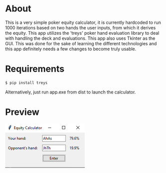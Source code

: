 # About
This is a very simple poker equity calculator, it is currently hardcoded to run 1000 iterations based on two hands the user inputs, from which it derives the equity. This app utilizes the 'treys' poker hand evaluation library to deal with handling the deck and evaluations. This app also uses Tkinter as the GUI. This was done for the sake of learning the different technologies and this app definitely needs a few changes to become truly usable.

# Requirements
```
$ pip install treys
```
Alternatively, just run app.exe from dist to launch the calculator.

# Preview

![Image](preview.png)
